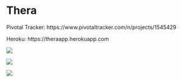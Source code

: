 # Thera

<p>Pivotal Tracker: https://www.pivotaltracker.com/n/projects/1545429</p>
<p>Heroku: https://theraapp.herokuapp.com

<a href="https://codeclimate.com/github/Thera169/thera"><img src="https://codeclimate.com/github/Thera169/thera/badges/gpa.svg" /></a>

<a href="https://codeclimate.com/github/Thera169/thera/coverage"><img src="https://codeclimate.com/github/Thera169/thera/badges/coverage.svg" /></a>

<a href="https://travis-ci.org/Thera169/thera"><img src="https://travis-ci.org/Thera169/thera.svg?branch=master"></a>
